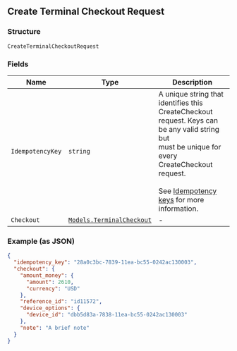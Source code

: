 ## Create Terminal Checkout Request

### Structure

`CreateTerminalCheckoutRequest`

### Fields

| Name | Type | Description |
|  --- | --- | --- |
| `IdempotencyKey` | `string` | A unique string that identifies this CreateCheckout request. Keys can be any valid string but<br>must be unique for every CreateCheckout request.<br><br>See [Idempotency keys](https://developer.squareup.com/docs/basics/api101/idempotency) for more information. |
| `Checkout` | [`Models.TerminalCheckout`](/doc/models/terminal-checkout.md) | - |

### Example (as JSON)

```json
{
  "idempotency_key": "28a0c3bc-7839-11ea-bc55-0242ac130003",
  "checkout": {
    "amount_money": {
      "amount": 2610,
      "currency": "USD"
    },
    "reference_id": "id11572",
    "device_options": {
      "device_id": "dbb5d83a-7838-11ea-bc55-0242ac130003"
    },
    "note": "A brief note"
  }
}
```

